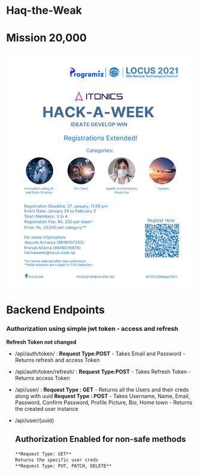 # Haq-the-Weak

# Mission  20,000
![get rs 20,000](./images/img1.png)

# Backend Endpoints

### Authorization using simple jwt token - access and refresh

**Refresh Token not changed**
 * /api/auth/token/ : 
        **Request Type:POST**
        - Takes Email and Password
        - Returns refresh and access Token

 * /api/auth/token/refresh/ :
        **Request Type:POST**
        - Takes Refresh Token
        - Returns access Token

 * /api/user/ :
        **Request Type : GET**
            - Returns all the Users and their creds along with uuid
        **Request Type : POST**
            - Takes Username, Name, Email, Password, Confirm Password, Profile Picture, Bio, Home town
            - Returns the created user instance
 
 * /api/user/{uuid}
     ## Authorization Enabled for non-safe methods
       **Request Type: GET**
       Returns the specific user creds
       **Request Type: PUT, PATCH, DELETE**
